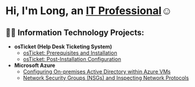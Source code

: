 <h1>Hi, I'm Long, an <a href="https://linkedin.com/in/nguyen7385">IT Professional</a>☺</h1>

<h2>👨‍💻 Information Technology Projects:</h2>

- <b>osTicket (Help Desk Ticketing System)</b>
  - [osTicket: Prerequisites and Installation](https://github.com/LNguyen0/osticket-prereqs)
  - [osTicket: Post-Installation Configuration](https://github.com/LNguyen0/post-install-config)
- <b>Microsoft Azure</b>
  - [Configuring On-premises Active Directory within Azure VMs](https://github.com/LNguyen0/configure-ad)
  - [Network Security Groups (NSGs) and Inspecting Network Protocols](https://github.com/LNguyen0/azure-network-protocols)

